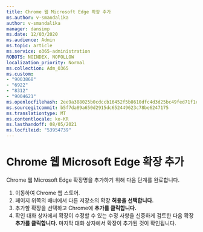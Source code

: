 ```yaml
---
title: Chrome 웹 Microsoft Edge 확장 추가
ms.author: v-smandalika
author: v-smandalika
manager: dansimp
ms.date: 12/03/2020
ms.audience: Admin
ms.topic: article
ms.service: o365-administration
ROBOTS: NOINDEX, NOFOLLOW
localization_priority: Normal
ms.collection: Adm_O365
ms.custom:
- "9003868"
- "6922"
- "8312"
- "9004621"
ms.openlocfilehash: 2ee9a388025b0cdccb16452f5b8610dfc4d3d25bc49fed71f1e1b1789b4d4827
ms.sourcegitcommit: b5f7da89a650d2915dc652449623c78be6247175
ms.translationtype: MT
ms.contentlocale: ko-KR
ms.lasthandoff: 08/05/2021
ms.locfileid: "53954739"
---
```

# <a name="add-an-extension-to-microsoft-edge-from-the-chrome-web-store"></a>Chrome 웹 Microsoft Edge 확장 추가

Chrome 웹 Microsoft Edge 확장명을 추가하기 위해 다음 단계를 완료합니다.

1. 이동하여 Chrome 웹 스토어.
2. 페이지 위쪽의 배너에서 다른 저장소의 확장 **허용을 선택합니다.**
3. 추가할 확장을 선택하고 Chrome에 **추가를 클릭합니다.**
4. 확인 대화 상자에서 확장이 수정할 수 있는 수정 사항을 신중하게 검토한 다음 확장 **추가를 클릭합니다.**
마지막 대화 상자에서 확장이 추가된 것이 확인됩니다.